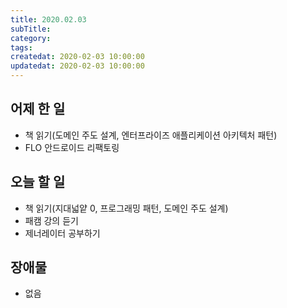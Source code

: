 ```yaml
---
title: 2020.02.03
subTitle:
category:
tags:
createdat: 2020-02-03 10:00:00
updatedat: 2020-02-03 10:00:00
---
```


## 어제 한 일

* 책 읽기(도메인 주도 설계, 엔터프라이즈 애플리케이션 아키텍처 패턴)
* FLO 안드로이드 리팩토링

## 오늘 할 일

* 책 읽기(지대넓얕 0, 프로그래밍 패턴, 도메인 주도 설계)
* 패캠 강의 듣기
* 제너레이터 공부하기

## 장애물

* 없음
